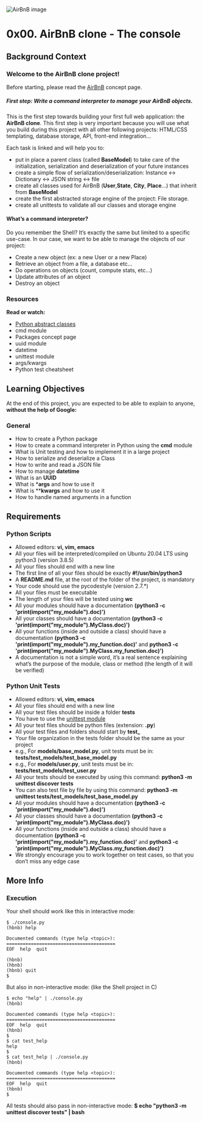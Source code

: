 ![AirBnB image](https://holbertonintranet.s3.amazonaws.com/uploads/medias/2018/6/65f4a1dd9c51265f49d0.png?X-Amz-Algorithm=AWS4-HMAC-SHA256&X-Amz-Credential=AKIARDDGGGOU5BHMTQX4%2F20220228%2Fus-east-1%2Fs3%2Faws4_request&X-Amz-Date=20220228T163133Z&X-Amz-Expires=86400&X-Amz-SignedHeaders=host&X-Amz-Signature=baccfb81042ebdd732c1927e53992828c94ff0b62e861829640dc88b81d0116f)
# 0x00. AirBnB clone - The console
## Background Context
### Welcome to the AirBnB clone project!
Before starting, please read the [AirBnB](https://intranet.hbtn.io/concepts/66) concept page.
##### First step: Write a command interpreter to manage your AirBnB objects.
This is the first step towards building your first full web application: the **AirBnB clone**. This first step is very important because you will use what you build during this project with all other following projects: HTML/CSS templating, database storage, API, front-end integration…

Each task is linked and will help you to:

+ put in place a parent class (called **BaseModel**) to take care of the initialization, serialization and deserialization of your future instances
+ create a simple flow of serialization/deserialization: Instance <-> Dictionary <-> JSON string <-> file
+ create all classes used for AirBnB (**User**,**State**, **City**, **Place**…) that inherit from **BaseModel**
+ create the first abstracted storage engine of the project: File storage.
+ create all unittests to validate all our classes and storage engine

#### What’s a command interpreter?
Do you remember the Shell? It’s exactly the same but limited to a specific use-case. In our case, we want to be able to manage the objects of our project:

+ Create a new object (ex: a new User or a new Place)
+ Retrieve an object from a file, a database etc…
+ Do operations on objects (count, compute stats, etc…)
+ Update attributes of an object
+ Destroy an object

### Resources
**Read or watch:**

+ [Python abstract classes](https://blog.teclado.com/python-abc-abstract-base-classes/)
+ cmd module
+ Packages concept page
+ uuid module
+ datetime
+ unittest module
+ args/kwargs
+ Python test cheatsheet

## Learning Objectives
At the end of this project, you are expected to be able to explain to anyone, **without the help of Google:**

### General
+ How to create a Python package
+ How to create a command interpreter in Python using the **cmd** module
+ What is Unit testing and how to implement it in a large project
+ How to serialize and deserialize a Class
+ How to write and read a JSON file
+ How to manage **datetime**
+ What is an **UUID**
+ What is ***args** and how to use it
+ What is ****kwargs** and how to use it
+ How to handle named arguments in a function

## Requirements
### Python Scripts
+ Allowed editors: **vi, vim, emacs**
+ All your files will be interpreted/compiled on Ubuntu 20.04 LTS using python3 (version 3.8.5)
+ All your files should end with a new line
+ The first line of all your files should be exactly **#!/usr/bin/python3**
+ A **README.md** file, at the root of the folder of the project, is mandatory
+ Your code should use the pycodestyle (version 2.7.*)
+ All your files must be executable
+ The length of your files will be tested using **wc**
+ All your modules should have a documentation **(python3 -c 'print(__import__("my_module").__doc__)')**
+ All your classes should have a documentation **(python3 -c 'print(__import__("my_module").MyClass.__doc__)')**
+ All your functions (inside and outside a class) should have a documentation **(python3 -c 'print(__import__("my_module").my_function.__doc__)'** and **python3 -c 'print(__import__("my_module").MyClass.my_function.__doc__)')**
+ A documentation is not a simple word, it’s a real sentence explaining what’s the purpose of the module, class or method (the length of it will be verified)

### Python Unit Tests
+ Allowed editors: **vi, vim, emacs**
+ All your files should end with a new line
+ All your test files should be inside a folder **tests**
+ You have to use the [unittest module](https://docs.python.org/3.4/library/unittest.html#module-unittest) 
+ All your test files should be python files (extension: **.py**)
+ All your test files and folders should start by **test_**
+ Your file organization in the tests folder should be the same as your project
+ e.g., For **models/base_model.py**, unit tests must be in: **tests/test_models/test_base_model.py**
+ e.g., For **models/user.py**, unit tests must be in: **tests/test_models/test_user.py**
+ All your tests should be executed by using this command: **python3 -m unittest discover tests**
+ You can also test file by file by using this command: **python3 -m unittest tests/test_models/test_base_model.py**
+ All your modules should have a documentation **(python3 -c 'print(__import__("my_module").__doc__)')**
+ All your classes should have a documentation **(python3 -c 'print(__import__("my_module").MyClass.__doc__)')**
+ All your functions (inside and outside a class) should have a documentation **(python3 -c 'print(__import__("my_module").my_function.__doc__)'** and **python3 -c 'print(__import__("my_module").MyClass.my_function.__doc__)')**
+ We strongly encourage you to work together on test cases, so that you don’t miss any edge case

## More Info
### Execution
Your shell should work like this in interactive mode:
```
$ ./console.py
(hbnb) help

Documented commands (type help <topic>):
========================================
EOF  help  quit

(hbnb) 
(hbnb) 
(hbnb) quit
$
```
But also in non-interactive mode: (like the Shell project in C)
```
$ echo "help" | ./console.py
(hbnb)

Documented commands (type help <topic>):
========================================
EOF  help  quit
(hbnb) 
$
$ cat test_help
help
$
$ cat test_help | ./console.py
(hbnb)

Documented commands (type help <topic>):
========================================
EOF  help  quit
(hbnb) 
$
```
All tests should also pass in non-interactive mode: **$ echo "python3 -m unittest discover tests" | bash**

